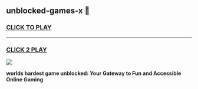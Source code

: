 
## unblocked-games-x 👋
<h3>
<a href="https://premium.freeplayer.one?title=unblocked-games-x&ref=14F">CLICK TO PLAY</a></h3>
<hr>

<h3>
<a href="https://premium.freeplayer.one?title=unblocked-games-x&ref=14F">CLICK 2 PLAY</a>
  
</h3>

<a href="https://premium.freeplayer.one?title=unblocked-games-x&ref=12F/"><img src="https://clearcache.store/games.png"></a>


**worlds hardest game unblocked: Your Gateway to Fun and Accessible Online Gaming**
